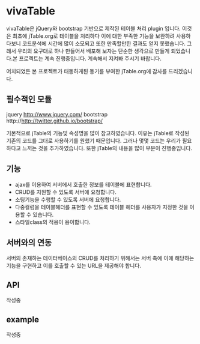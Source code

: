 vivaTable
=========

vivaTable은 jQuery와 bootstrap 기반으로 제작된 테이블 처리 plugin 입니다. 이것은 최초에 jTable.org로 테이블을 처리하다 이에 대한 부족한 기능을 보완하려 사용하다보니 코드분석에 시간에 많이 소모되고 또한 만족할만한 결과도 얻지 못했습니다. 그래서 우리의 요구대로 하나 만들어서 배포해 보자는 단순한 생각으로 만들게 되었습니다.본 프로젝트는 계속 진행중입니다. 계속해서 지켜봐 주시기 바랍니다. 

어치되었든 본 프로젝트가 태동하게된 동기를 부여한 jTable.org에 감사를 드리겠습니다. 


필수적인 모듈
-------------
jquery       http://www.jquery.com/
bootstrap  http://http://twitter.github.io/bootstrap/


기본적으로 jTable의 기능및 속성명을 많이 참고하였습니다. 이유는 jTable로 작성된 기존의 코드를 그대로 사용하기를 원했기 때문입니다. 그러나 몇몇 코드는 우리가 필요하다고 느끼는 것을 추가하였습니다. 또한 jTable의 내용을 많이 부분이 진행중입니다. 


기능
----
- ajax를 이용하여 서버에서 호출한 정보를 테이블에 표현합니다. 
- CRUD를 지원할 수 있도록 서버에 요청합니다.
- 소팅기능을 수행할 수 있도록 서버에 요청합니다. 
- 다중컬럼을 테이블헤더를 표현할 수 있도록 테이블 헤더를 사용자가 지정한 것을 이용할 수 있습니다. 
- 스타일class의 적용이 용이합니다. 


서버와의 연동
-------------
서버의 존재하는 데이터베이스의 CRUD를 처리하기 위해서는 서버 측에 이에 해당하는 기능을 구현하고 이를 호출할 수 있는 URL을 제공해야 합니다. 



API
---
작성중



example
--------
작성중
